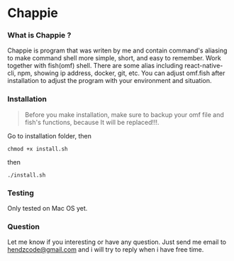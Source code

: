 # Chappie
### What is Chappie ?
Chappie is program that was writen by me and contain command's aliasing to make command shell more simple, short, and easy to remember. Work together with fish(omf) shell. There are some alias including react-native-cli, npm, showing ip address, docker, git, etc. You can adjust omf.fish after installation to adjust the program with your environment and situation.

### Installation
> Before you make installation, make sure to backup your omf file and fish's functions, because It will be replaced!!!.

Go to installation folder, then
```
chmod +x install.sh
```
then
```
./install.sh
```

### Testing
Only tested on Mac OS yet.

### Question
Let me know if you interesting or have any question. Just send me email to hendzcode@gmail.com and i will try to reply when i have free time.